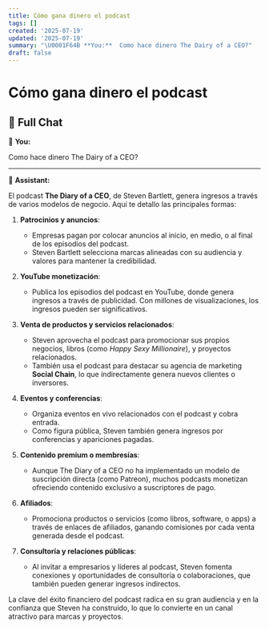 ```yaml
---
title: Cómo gana dinero el podcast
tags: []
created: '2025-07-19'
updated: '2025-07-19'
summary: "\U0001F64B **You:**  Como hace dinero The Dairy of a CEO?"
draft: false
---
```


# Cómo gana dinero el podcast

## 🧠 Full Chat

🙋 **You:**

Como hace dinero The Dairy of a CEO?

---

🤖 **Assistant:**

El podcast **The Diary of a CEO**, de Steven Bartlett, genera ingresos a través de varios modelos de negocio. Aquí te detallo las principales formas:

1. **Patrocinios y anuncios**: 
   - Empresas pagan por colocar anuncios al inicio, en medio, o al final de los episodios del podcast.
   - Steven Bartlett selecciona marcas alineadas con su audiencia y valores para mantener la credibilidad.

2. **YouTube monetización**:
   - Publica los episodios del podcast en YouTube, donde genera ingresos a través de publicidad. Con millones de visualizaciones, los ingresos pueden ser significativos.

3. **Venta de productos y servicios relacionados**:
   - Steven aprovecha el podcast para promocionar sus propios negocios, libros (como *Happy Sexy Millionaire*), y proyectos relacionados.
   - También usa el podcast para destacar su agencia de marketing **Social Chain**, lo que indirectamente genera nuevos clientes o inversores.

4. **Eventos y conferencias**:
   - Organiza eventos en vivo relacionados con el podcast y cobra entrada.
   - Como figura pública, Steven también genera ingresos por conferencias y apariciones pagadas.

5. **Contenido premium o membresías**:
   - Aunque The Diary of a CEO no ha implementado un modelo de suscripción directa (como Patreon), muchos podcasts monetizan ofreciendo contenido exclusivo a suscriptores de pago.

6. **Afiliados**:
   - Promociona productos o servicios (como libros, software, o apps) a través de enlaces de afiliados, ganando comisiones por cada venta generada desde el podcast.

7. **Consultoría y relaciones públicas**:
   - Al invitar a empresarios y líderes al podcast, Steven fomenta conexiones y oportunidades de consultoría o colaboraciones, que también pueden generar ingresos indirectos.

La clave del éxito financiero del podcast radica en su gran audiencia y en la confianza que Steven ha construido, lo que lo convierte en un canal atractivo para marcas y proyectos.
